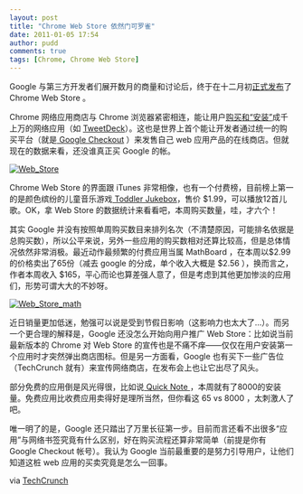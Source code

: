 ```yaml
---
layout: post
title: "Chrome Web Store 依然门可罗雀"
date: 2011-01-05 17:54
author: pudd
comments: true
tags: [Chrome, Chrome Web Store]
---
```

Google 与第三方开发者们展开数月的商量和讨论后，终于在十二月初[正式发布](http://www.chromi.org/archives/9157)了 Chrome Web Store 。

Chrome 网络应用商店与 Chrome 浏览器紧密相连，能让用户[购买和“安装”](http://www.chromi.org/archives/9157)成千上万的网络应用（如 [TweetDeck](https://chrome.google.com/webstore/detail/hbdpomandigafcibbmofojjchbcdagbl)）。这也是世界上首个能让开发者通过统一的购买平台（就是[ Google Checkout](http://www.chromi.org/archives/7622) ）来发售自己 web 应用产品的在线商店。但就现在的数据来看，还没谁真正买 Google 的帐。

<a href="http://img.chromi.org/2011/01/ws1.png">![](http://img.chromi.org/2011/01/ws1.png "Web_Store")</a>

Chrome Web Store 的界面跟 iTunes 非常相像，也有一个付费榜，目前榜上第一的是颜色缤纷的儿童音乐游戏[ Toddler Jukebox](https://chrome.google.com/webstore/detail/cgllhajannolhgkllnfpapalgaioobkg?hl=en-US)，售价 $1.99，可以播放12首儿歌。OK，拿 Web Store 的数据统计来看看吧，本周购买数量，哇，才六个！

其实 Google 并没有按照单周购买数目来排列名次（不清楚原因，可能排名依据是总购买数），所以公平来说，另外一些应用的购买数相对还算比较高，但是总体情况依然非常消极。最近动作最频繁的付费应用当属 MathBoard ，在本周以$2.99的价格卖出了65份（减去 google 的分成，单个收入大概是 $2.56 ），换而言之，作者本周收入 $165，平心而论也算差强人意了，但是考虑到其他更加惨淡的应用们，形势可谓大大的不妙呀。

<a href="http://img.chromi.org/2011/01/ws2.png">![](http://img.chromi.org/2011/01/ws2.png "Web_Store_math")</a>

近日销量更加低迷，勉强可以说是受到节假日影响（这影响力也太大了…）。而另一个更合理的解释是，Google 还没怎么开始向用户推广 Web Store：比如说当前最新版本的 Chrome 对 Web Store 的宣传也是不痛不痒——仅仅在用户安装第一个应用时才突然弹出商店图标。但是另一方面看，Google 也有买下一些广告位（TechCrunch 就有）来宣传网络商店，在发布会上也让它出尽了风头。

部分免费的应用倒是风光得很，比如说[ Quick Note ](https://chrome.google.com/webstore/detail/mijlebbfndhelmdpmllgcfadlkankhok)，本周就有了8000的安装量。免费应用比收费应用卖得好是理所当然，但你看这 65 vs 8000 ，太刺激人了吧。

唯一明了的是，Google 还只踏出了万里长征第一步。目前而言还看不出很多“应用”与网络书签究竟有什么区别，好在购买流程还算非常简单（前提是你有 Google Checkout 帐号）。我认为 Google 当前最重要的是努力引导用户，让他们知道这桩 web 应用的买卖究竟是怎么一回事。

via [TechCrunch](http://techcrunch.com/2011/01/04/sales-have-slowed-to-a-trickle-on-googles-chrome-web-store/)
